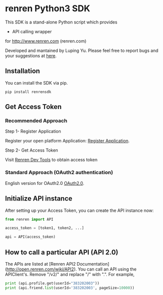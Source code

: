 # renren Python3 SDK

This SDK is a stand-alone Python script which provides

* API calling wrapper

for http://www.renren.com (renren.com)

Developed and mantained by Luping Yu. Please feel free to report bugs and
your suggestions at [here](https://github.com/lazydingding/renren_sdk).

## Installation

You can install the SDK via pip.

```
pip install renrensdk
```

## Get Access Token

### Recommended Approach ###
Step 1- Register Application

Register your open platform Application: [Register Application](http://app.renren.com/developers/newapp).

Step 2- Get Access Token

Visit [Renren Dev Tools](http://dev.renren.com/tools) to obtain access token

### Standard Approach (OAuth2 authentication) ###

English version for OAuth2.0 [OAuth2.0](http://open.renren.com/wiki/English_version_for_OAuth2.0).

## Initialize API instance

After setting up your Access Token, you can create the API instance now:

```python
from renren import API

access_token = [token1, token2, ...]

api = API(access_token)
```

## How to call a particular API (API 2.0)

The APIs are listed at [Renren API2 Documentation]
(http://open.renren.com/wiki/API2).
You can call an API using the APIClient's.  Remove "/v2/" and replace "/" with ".".  For example,

```python
print (api.profile.get(userId="383202003"))
print (api.friend.list(userId='383202003', pageSize=10000))
```
